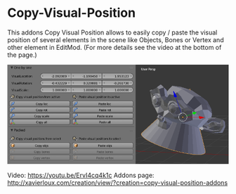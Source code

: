 # Copy-Visual-Position
This addons Copy Visual Position allows to easily copy / paste the visual position of several elements in the scene like Objects, Bones or Vertex and other element in EditMod. (For more details see the video at the bottom of the page.)

![alt text](https://github.com/xavier150/Copy-Visual-Position/blob/master/copy-visual-position-addons-ui.png)

Video: https://youtu.be/ErvI4cq4k1c
Addons page: http://xavierloux.com/creation/view/?creation=copy-visual-position-addons
